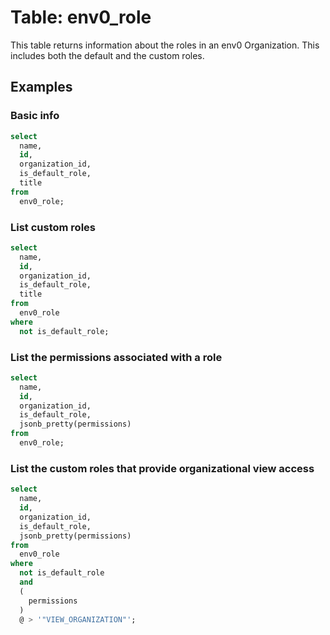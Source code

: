 # Table: env0_role

This table returns information about the roles in an env0 Organization. This includes both the default and the custom roles.

## Examples

### Basic info

```sql
select
  name,
  id,
  organization_id,
  is_default_role,
  title
from
  env0_role;
```

### List custom roles

```sql
select
  name,
  id,
  organization_id,
  is_default_role,
  title
from
  env0_role
where
  not is_default_role;
```

### List the permissions associated with a role

```sql
select
  name,
  id,
  organization_id,
  is_default_role,
  jsonb_pretty(permissions)
from
  env0_role;
```

### List the custom roles that provide organizational view access

```sql
select
  name,
  id,
  organization_id,
  is_default_role,
  jsonb_pretty(permissions)
from
  env0_role
where
  not is_default_role
  and
  (
    permissions
  )
  @ > '"VIEW_ORGANIZATION"';
```

